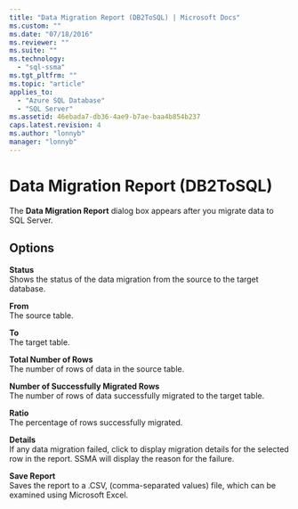 ```yaml
---
title: "Data Migration Report (DB2ToSQL) | Microsoft Docs"
ms.custom: ""
ms.date: "07/18/2016"
ms.reviewer: ""
ms.suite: ""
ms.technology: 
  - "sql-ssma"
ms.tgt_pltfrm: ""
ms.topic: "article"
applies_to: 
  - "Azure SQL Database"
  - "SQL Server"
ms.assetid: 46ebada7-db36-4ae9-b7ae-baa4b854b237
caps.latest.revision: 4
ms.author: "lonnyb"
manager: "lonnyb"
---
```

# Data Migration Report (DB2ToSQL)
The **Data Migration Report** dialog box appears after you migrate data to SQL Server.  
  
## Options  
**Status**  
Shows the status of the data migration from the source to the target database.  
  
**From**  
The source table.  
  
**To**  
The target table.  
  
**Total Number of Rows**  
The number of rows of data in the source table.  
  
**Number of Successfully Migrated Rows**  
The number of rows of data successfully migrated to the target table.  
  
**Ratio**  
The percentage of rows successfully migrated.  
  
**Details**  
If any data migration failed, click to display migration details for the selected row in the report. SSMA will display the reason for the failure.  
  
**Save Report**  
Saves the report to a .CSV, (comma-separated values) file, which can be examined using Microsoft Excel.  
  
